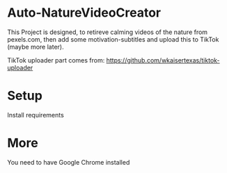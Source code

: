 # Auto-NatureVideoCreator

This Project is designed, to retireve calming videos of the nature from pexels.com,
then add some motivation-subtitles and upload this to TikTok (maybe more later).

TikTok uploader part comes from: https://github.com/wkaisertexas/tiktok-uploader

# Setup

Install requirements

# More

You need to have Google Chrome installed